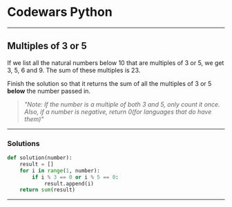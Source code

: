 # Codewars Python


---
## Multiples of 3 or 5
If we list all the natural numbers below 10 that are multiples of 3 or 5, we get 3, 5, 6 and 9. The sum of these multiples is 23.

Finish the solution so that it returns the sum of all the multiples of 3 or 5 **below** the number passed in.

> *"Note: If the number is a multiple of both 3 and 5, only count it once. Also, if a number is negative, return 0(for languages that do have them)"*



---

### Solutions

```python
def solution(number):
    result = []
    for i in range(1, number):
        if i % 3 == 0 or i % 5 == 0:
            result.append(i)
    return sum(result)
```
---
